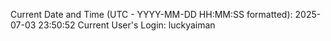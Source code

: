 Current Date and Time (UTC - YYYY-MM-DD HH:MM:SS formatted): 2025-07-03 23:50:52
Current User's Login: luckyaiman
